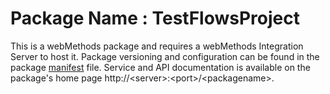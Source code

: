 # Package Name : TestFlowsProject
This is a webMethods package and requires a webMethods Integration Server to host it. Package versioning and configuration can be found in the package [manifest](./TestFlowsProject/manifest.v3) file. Service and API documentation is available on the package's home page http://&lt;server&gt;:&lt;port&gt;/&lt;packagename>.